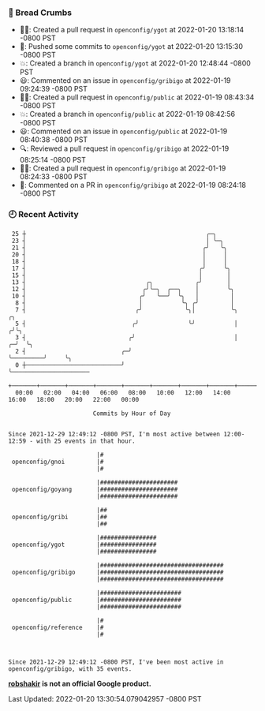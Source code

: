 ### 🍞 Bread Crumbs

 * ✍🏼: Created a pull request in `openconfig/ygot` at 2022-01-20 13:18:14 -0800 PST
 * 🚢: Pushed some commits to `openconfig/ygot` at 2022-01-20 13:15:30 -0800 PST
 * 💥: Created a branch in `openconfig/ygot` at 2022-01-20 12:48:44 -0800 PST
 * 😃: Commented on an issue in `openconfig/gribigo` at 2022-01-19 09:24:39 -0800 PST
 * ✍🏼: Created a pull request in `openconfig/public` at 2022-01-19 08:43:34 -0800 PST
 * 💥: Created a branch in `openconfig/public` at 2022-01-19 08:42:56 -0800 PST
 * 😃: Commented on an issue in `openconfig/public` at 2022-01-19 08:40:38 -0800 PST
 * 🔍: Reviewed a pull request in  `openconfig/gribigo` at 2022-01-19 08:25:14 -0800 PST
 * ✍🏼: Created a pull request in `openconfig/gribigo` at 2022-01-19 08:24:33 -0800 PST
 * 💬: Commented on a PR in  `openconfig/gribigo` at 2022-01-19 08:24:18 -0800 PST

### 🕘 Recent Activity
```
 25 ┼                                                   ╭─╮
 23 ┤                                                   │ ╰─╮
 21 ┤                                                  ╭╯   ╰╮
 20 ┤                                                  │     │
 18 ┤                                                  │     │
 17 ┤                                                 ╭╯     ╰╮
 15 ┤                                                 │       │
 13 ┤                                  ╭╮            ╭╯       │
 12 ┤                                 ╭╯╰─╮  ╭──╮    │        ╰╮
 10 ┤                                ╭╯   ╰──╯  ╰╮   │         │
  8 ┤                                │           ╰╮ ╭╯         │
  7 ┤                               ╭╯            ╰╮│          ╰╮            ╭╮
  5 ┤                              ╭╯              ╰╯           │           ╭╯╰╮
  3 ┤                             ╭╯                            │         ╭─╯  ╰╮
  2 ┤                           ╭─╯                             ╰─────────╯     ╰╮
  0 ┼───────────────────────────╯                                                ╰──────────────────────
    +───────+───────+───────+───────+───────+───────+───────+───────+───────+───────+───────+───────+────
  00:00   02:00   04:00   06:00   08:00   10:00   12:00   14:00   16:00   18:00   20:00   22:00   00:00   

						Commits by Hour of Day


Since 2021-12-29 12:49:12 -0800 PST, I'm most active between 12:00-12:59 - with 25 events in that hour.

```



```
                         |#
 openconfig/gnoi         |#
                         |#

                         |######################
 openconfig/goyang       |######################
                         |######################

                         |##
 openconfig/gribi        |##
                         |##

                         |################
 openconfig/ygot         |################
                         |################

                         |###################################
 openconfig/gribigo      |###################################
                         |###################################

                         |#######################
 openconfig/public       |#######################
                         |#######################

                         |#
 openconfig/reference    |#
                         |#



Since 2021-12-29 12:49:12 -0800 PST, I've been most active in openconfig/gribigo, with 35 events.

```
**[robshakir](mailto:robjs@google.com) is not an official Google product.**  


Last Updated: 2022-01-20 13:30:54.079042957 -0800 PST
